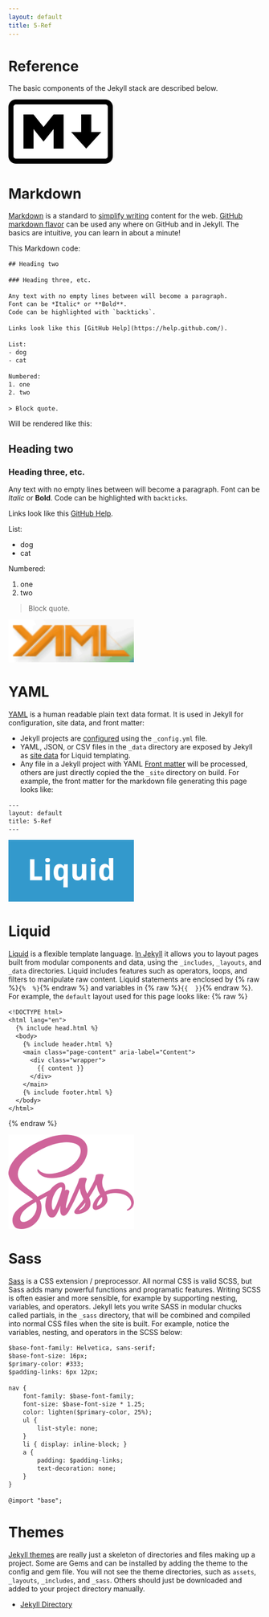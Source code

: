 ```yaml
---
layout: default
title: 5-Ref
---
```


# Reference 

The basic components of the Jekyll stack are described below.

![markdown icon](images/markdown.png) 

# Markdown

[Markdown](https://daringfireball.net/projects/markdown/) is a standard to [simplify writing](https://evanwill.github.io/_drafts/notes/writing-markdown.html) content for the web. 
[GitHub markdown flavor](https://help.github.com/articles/basic-writing-and-formatting-syntax/) can be used any where on GitHub and in Jekyll.
The basics are intuitive, you can learn in about a minute!

This Markdown code:

```
## Heading two

### Heading three, etc.

Any text with no empty lines between will become a paragraph.
Font can be *Italic* or **Bold**.
Code can be highlighted with `backticks`.

Links look like this [GitHub Help](https://help.github.com/).

List:
- dog
- cat

Numbered:
1. one
2. two 

> Block quote.
```

Will be rendered like this:

## Heading two

### Heading three, etc.

Any text with no empty lines between will become a paragraph.
Font can be *Italic* or **Bold**.
Code can be highlighted with `backticks`.

Links look like this [GitHub Help](https://help.github.com/).

List:
- dog
- cat

Numbered:
1. one
2. two 

> Block quote.

![yaml icon](images/yaml-icon.png) 

# YAML

[YAML](http://www.yaml.org/) is a human readable plain text data format.
It is used in Jekyll for configuration, site data, and front matter:

- Jekyll projects are [configured](https://jekyllrb.com/docs/configuration/) using the `_config.yml` file.
- YAML, JSON, or CSV files in the `_data` directory are exposed by Jekyll as [site data](https://jekyllrb.com/docs/datafiles/) for Liquid templating.
- Any file in a Jekyll project with YAML [Front matter](https://jekyllrb.com/docs/frontmatter/) will be processed, others are just directly copied the the `_site` directory on build.
For example, the front matter for the markdown file generating this page looks like:
```
---
layout: default
title: 5-Ref
---
```

![liquid icon](images/liquid-icon.png) 

# Liquid

[Liquid](http://shopify.github.io/liquid/) is a flexible template language.
[In Jekyll](https://jekyllrb.com/docs/templates/) it allows you to layout pages built from modular components and data, using the `_includes`, `_layouts`, and `_data` directories.
Liquid includes features such as operators, loops, and filters to manipulate raw content. 
Liquid statements are enclosed by {% raw %}`{%  %}`{% endraw %} and variables in {% raw %}`{{  }}`{% endraw %}.
For example, the `default` layout used for this page looks like:
{% raw %}
```
<!DOCTYPE html>
<html lang="en">
  {% include head.html %}
  <body>
    {% include header.html %}
    <main class="page-content" aria-label="Content">
      <div class="wrapper">
        {{ content }}
      </div>
    </main>
    {% include footer.html %}
  </body>
</html>
```
{% endraw %}

![sass icon](images/sass-icon.png)

# Sass  

[Sass](http://sass-lang.com/) is a CSS extension / preprocessor. 
All normal CSS is valid SCSS, but Sass adds many powerful functions and programatic features. 
Writing SCSS is often easier and more sensible, for example by supporting nesting, variables, and operators. 
Jekyll lets you write SASS in modular chucks called partials, in the `_sass` directory, that will be combined and compiled into normal CSS files when the site is built.
For example, notice the variables, nesting, and operators in the SCSS below:

```
$base-font-family: Helvetica, sans-serif;
$base-font-size: 16px;
$primary-color: #333;
$padding-links: 6px 12px;

nav {
    font-family: $base-font-family;
    font-size: $base-font-size * 1.25;
    color: lighten($primary-color, 25%);
    ul {
        list-style: none;
    }
    li { display: inline-block; }
    a {
        padding: $padding-links;
        text-decoration: none;
    }
}

@import "base";
```

# Themes

[Jekyll themes](https://jekyllrb.com/docs/themes/) are really just a skeleton of directories and files making up a project. 
Some are Gems and can be installed by adding the theme to the config and gem file. 
You will not see the theme directories, such as `assets`, `_layouts`, `_includes`, and `_sass`. 
Others should just be downloaded and added to your project directory manually.
- [Jekyll Directory](http://themes.jekyllrc.org/)
